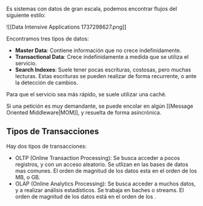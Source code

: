 Es sistemas con datos de gran escala, podemos encontrar flujos del siguiente estilo:

![[Data Intensive Applications 1737298627.png]]

Encontramos tres tipos de datos:

- **Master Data**: Contiene información que no crece indefinidamente.
- **Transactional Data**: Crece indefinidamente a medida que se utiliza el servicio.
- **Search Indexes**: Suele tener pocas escrituras, costosas, pero muchas lecturas. Estas escrituras se pueden realizar de forma recurrente, o ante la detección de cambios.

Para que el servicio sea más rápido, se suele utilizar una caché.

Si una petición es muy demandante, se puede encolar en algún [[Message Oriented Middleware|MOM]], y resuelta de forma asincrónica.

## Tipos de Transacciones

Hay dos tipos de transacciones:

- OLTP (Online Transaction Processing): Se busca acceder a pocos registros, y con un acceso aleatorio. Se utlizan en las bases de datos mas comunes. El orden de magnitud de los datos esta en el orden de los MB, o GB.
- OLAP (Online Analytics Processing): Se busca acceder a muchos datos, y a realizar análisis estadísticos. Se trabaja en baches o streams. El orden de magnitud de los datos está en el orden de los .
